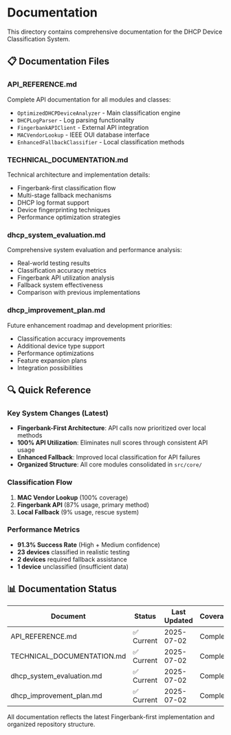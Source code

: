 # Documentation

This directory contains comprehensive documentation for the DHCP Device Classification System.

## 📋 Documentation Files

### **API_REFERENCE.md**
Complete API documentation for all modules and classes:
- `OptimizedDHCPDeviceAnalyzer` - Main classification engine
- `DHCPLogParser` - Log parsing functionality  
- `FingerbankAPIClient` - External API integration
- `MACVendorLookup` - IEEE OUI database interface
- `EnhancedFallbackClassifier` - Local classification methods

### **TECHNICAL_DOCUMENTATION.md** 
Technical architecture and implementation details:
- Fingerbank-first classification flow
- Multi-stage fallback mechanisms
- DHCP log format support
- Device fingerprinting techniques
- Performance optimization strategies

### **dhcp_system_evaluation.md**
Comprehensive system evaluation and performance analysis:
- Real-world testing results
- Classification accuracy metrics
- Fingerbank API utilization analysis
- Fallback system effectiveness
- Comparison with previous implementations

### **dhcp_improvement_plan.md**
Future enhancement roadmap and development priorities:
- Classification accuracy improvements
- Additional device type support
- Performance optimizations
- Feature expansion plans
- Integration possibilities

## 🔍 Quick Reference

### Key System Changes (Latest)
- **Fingerbank-First Architecture**: API calls now prioritized over local methods
- **100% API Utilization**: Eliminates null scores through consistent API usage
- **Enhanced Fallback**: Improved local classification for API failures
- **Organized Structure**: All core modules consolidated in `src/core/`

### Classification Flow
1. **MAC Vendor Lookup** (100% coverage)
2. **Fingerbank API** (87% usage, primary method)
3. **Local Fallback** (9% usage, rescue system)

### Performance Metrics
- **91.3% Success Rate** (High + Medium confidence)
- **23 devices** classified in realistic testing
- **2 devices** required fallback assistance
- **1 device** unclassified (insufficient data)

## 📊 Documentation Status

| Document | Status | Last Updated | Coverage |
|----------|--------|--------------|----------|
| API_REFERENCE.md | ✅ Current | 2025-07-02 | Complete |
| TECHNICAL_DOCUMENTATION.md | ✅ Current | 2025-07-02 | Complete |
| dhcp_system_evaluation.md | ✅ Current | 2025-07-02 | Complete |
| dhcp_improvement_plan.md | ✅ Current | 2025-07-02 | Complete |

All documentation reflects the latest Fingerbank-first implementation and organized repository structure.